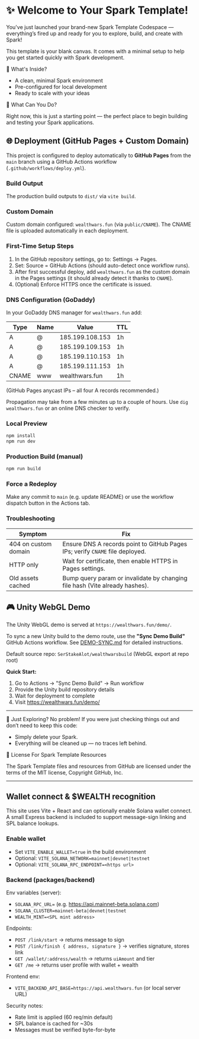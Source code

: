 # ✨ Welcome to Your Spark Template!
You've just launched your brand-new Spark Template Codespace — everything’s fired up and ready for you to explore, build, and create with Spark!

This template is your blank canvas. It comes with a minimal setup to help you get started quickly with Spark development.

🚀 What's Inside?
- A clean, minimal Spark environment
- Pre-configured for local development
- Ready to scale with your ideas
  
🧠 What Can You Do?

Right now, this is just a starting point — the perfect place to begin building and testing your Spark applications.

## 🌐 Deployment (GitHub Pages + Custom Domain)

This project is configured to deploy automatically to **GitHub Pages** from the `main` branch using a GitHub Actions workflow (`.github/workflows/deploy.yml`).

### Build Output
The production build outputs to `dist/` via `vite build`.

### Custom Domain
Custom domain configured: `wealthwars.fun` (via `public/CNAME`). The CNAME file is uploaded automatically in each deployment.

### First-Time Setup Steps
1. In the GitHub repository settings, go to: Settings → Pages.
2. Set: Source = GitHub Actions (should auto-detect once workflow runs).
3. After first successful deploy, add `wealthwars.fun` as the custom domain in the Pages settings (it should already detect it thanks to `CNAME`).
4. (Optional) Enforce HTTPS once the certificate is issued.

### DNS Configuration (GoDaddy)
In your GoDaddy DNS manager for `wealthwars.fun` add:

| Type | Name | Value | TTL |
|------|------|-------|-----|
| A | @ | 185.199.108.153 | 1h |
| A | @ | 185.199.109.153 | 1h |
| A | @ | 185.199.110.153 | 1h |
| A | @ | 185.199.111.153 | 1h |
| CNAME | www | wealthwars.fun | 1h |

(GitHub Pages anycast IPs – all four A records recommended.)

Propagation may take from a few minutes up to a couple of hours. Use `dig wealthwars.fun` or an online DNS checker to verify.

### Local Preview
```bash
npm install
npm run dev
```

### Production Build (manual)
```bash
npm run build
```

### Force a Redeploy
Make any commit to `main` (e.g. update README) or use the workflow dispatch button in the Actions tab.

### Troubleshooting
| Symptom | Fix |
|---------|-----|
| 404 on custom domain | Ensure DNS A records point to GitHub Pages IPs; verify `CNAME` file deployed. |
| HTTP only | Wait for certificate, then enable HTTPS in Pages settings. |
| Old assets cached | Bump query param or invalidate by changing file hash (Vite already hashes). |

## 🎮 Unity WebGL Demo

The Unity WebGL demo is served at `https://wealthwars.fun/demo/`. 

To sync a new Unity build to the demo route, use the **"Sync Demo Build"** GitHub Actions workflow. See [DEMO-SYNC.md](./DEMO-SYNC.md) for detailed instructions.

Default source repo: `SerStakeAlot/wealthwarsbuild` (WebGL export at repo root)

**Quick Start:**
1. Go to Actions → "Sync Demo Build" → Run workflow
2. Provide the Unity build repository details
3. Wait for deployment to complete
4. Visit https://wealthwars.fun/demo/

---

🧹 Just Exploring?
No problem! If you were just checking things out and don’t need to keep this code:

- Simply delete your Spark.
- Everything will be cleaned up — no traces left behind.

📄 License For Spark Template Resources 

The Spark Template files and resources from GitHub are licensed under the terms of the MIT license, Copyright GitHub, Inc.

---

## Wallet connect & $WEALTH recognition

This site uses Vite + React and can optionally enable Solana wallet connect. A small Express backend is included to support message-sign linking and SPL balance lookups.

### Enable wallet

- Set `VITE_ENABLE_WALLET=true` in the build environment
- Optional: `VITE_SOLANA_NETWORK=mainnet|devnet|testnet`
- Optional: `VITE_SOLANA_RPC_ENDPOINT=<https url>`

### Backend (packages/backend)

Env variables (server):

- `SOLANA_RPC_URL=` (e.g. https://api.mainnet-beta.solana.com)
- `SOLANA_CLUSTER=mainnet-beta|devnet|testnet`
- `WEALTH_MINT=<SPL mint address>`

Endpoints:

- `POST /link/start` → returns message to sign
- `POST /link/finish { address, signature }` → verifies signature, stores link
- `GET /wallet/:address/wealth` → returns `uiAmount` and tier
- `GET /me` → returns user profile with wallet + wealth

Frontend env:

- `VITE_BACKEND_API_BASE=https://api.wealthwars.fun` (or local server URL)

Security notes:

- Rate limit is applied (60 req/min default)
- SPL balance is cached for ~30s
- Messages must be verified byte-for-byte
